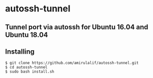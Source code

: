 # autossh-tunnel

## Tunnel port via autossh for Ubuntu 16.04 and Ubuntu 18.04

## Installing
```
$ git clone https://github.com/amirulalif/autossh-tunnel.git
$ cd autossh-tunnel
$ sudo bash install.sh
```
 
